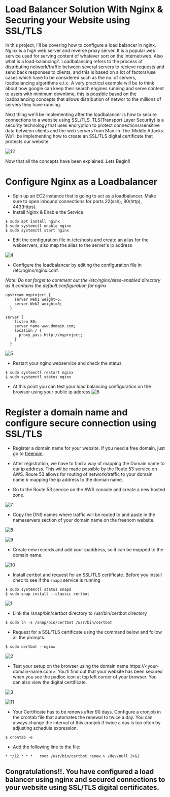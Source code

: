 # **Load Balancer Solution With Nginx & Securing your Website using SSL/TLS**

In this project, i'll be covering how to configure a load balancer in nginx. Nginx is a high web server and reverse proxy server. It is a popular web service used for serving content of whatever sort on the internet/web. Also what is a load-balancing?. Loadbalancing refers to the process of distributing network/traffic between several servers to recieve requests and send back responses to clients, and this is based on a lot of factors/use cases which have to be considered such as the no. of servers, loadbalancing algorithms e.t.c. A very practical example will be to think about how google can keep their search engines running and serve content to users with minimum downtime, this is possible based on the loadbalancing concepts that allows distribution of networ to the millions of servers they have running.

Next thing we'll be implementing after the loadbalancer is how to secure connections to a website using SSL/TLS. TLS(Transport Layer Security) is a security technology that uses encryption to protect connections/sensitive data between clients and the web servers from Man-In-The-Middle Attacks. We'll be implementing how to create an SSL/TLS digital certificate that protects our website.

![12](https://user-images.githubusercontent.com/47898882/128687800-2e53b3fd-dba1-4ec1-bf40-b3399ff9c19e.JPG)



Now that all the concepts have been explained..Lets Begin!!

# **Configure Nginx as a Loadbalancer**
- Spin up an EC2 instance that is going to act as a loadbalancer. Make sure to open inbound connections for ports 22(ssh), 80(http), 443(https).
- Install Nginx & Enable the Service

```
$ sudo apt install nginx
$ sudo systemctl enable nginx
$ sudo systemctl start nginx
```
- Edit the configuration file in /etc/hosts and create an alias for the webservers, also map the alias to the server's ip address

![4](https://user-images.githubusercontent.com/47898882/128644757-889ba747-01f1-4587-8674-8ef2e84dfc12.JPG)

- Configure the loadbalancer by editing the configuration file in /etc/nginx/nginx.conf.

*Note: Do not forget to comment out the /etc/nginx/sites-enabled directory as it contains the default configuration for nginx*

```
upstream myproject {
    server Web1 weight=5;
    server Web2 weight=5;
  }

server {
    listen 80;
    server_name www.domain.com;
    location / {
      proxy_pass http://myproject;
    }
  }

```

![5](https://user-images.githubusercontent.com/47898882/128644817-a2332781-4db9-4125-a46e-12985c5a8e99.JPG)

- Restart your nginx webservice and check the status 

```
$ sudo systemctl restart nginx
$ sudo systemctl status nginx
```

- At this point you can test your load balancing configuration on the browser using your public ip address
![6](https://user-images.githubusercontent.com/47898882/128645056-294530a2-cd25-4a2d-a965-a1be2b4a69d9.JPG)


# **Register a domain name and configure secure connection using SSL/TLS**

- Register a domain name for your website. If you need a free domain, just go to [freenom](https://freenom.com).

- After registration, we have to find a way of mapping the Domain name to our ip address. This wil be made possible by the Route 53 service on AWS. Roure 53 allows for routing of network/traffic to your domain name b mapping the ip address to the domian name.

- Go to the Route 53 service on the AWS console and create a new hosted zone. 

![7](https://user-images.githubusercontent.com/47898882/128646772-07490a02-a3fc-4134-8399-329b672ed1e6.JPG)

- Copy the DNS names where traffic will be routed to and paste in the nameservers section of your domain name on the freenom website.

![8](https://user-images.githubusercontent.com/47898882/128646889-0b247656-52e7-4cea-be63-e474074d87f7.JPG)

![9](https://user-images.githubusercontent.com/47898882/128646891-09191b63-de39-4f84-9d98-be8aebfc216d.JPG)


- Create new records and add your ipaddress, so it can be mapped to the domain name.

![10](https://user-images.githubusercontent.com/47898882/128646968-1c03acc4-e77f-40fb-8dc3-2f0178ebff3a.JPG)


- Install certbot and request for an SSL/TLS certificate. Before you install chec to see if the `snapd` service is running
 
```
$ sudo systemctl status snapd
$ sudo snap install --classic certbot
```
![1](https://user-images.githubusercontent.com/47898882/128647101-4c520799-c6df-4b28-9592-429550c3451c.JPG)

- Link the /snap/bin/certbot directory to /usr/bin/certbot directory 

```
$ sudo ln -s /snap/bin/certbot /usr/bin/certbot
```

- Request for a SSL/TLS certificate using the command below and follow all the prompts.

```
$ sudo certbot --nginx
```

![2](https://user-images.githubusercontent.com/47898882/128647070-bec9678c-148b-48eb-a94c-5e9ef205d978.JPG)

- Test your setup on the browser using the domain name https://<your-domain-name.com>. You'll find out that your website has been secured when you see the padloc icon at top left corner of your browser. You can also view the digital certificate.

![3](https://user-images.githubusercontent.com/47898882/128684760-257da76c-06d0-4c6d-b822-d1a3d9cf5ecc.JPG)

![11](https://user-images.githubusercontent.com/47898882/128647143-27482544-9648-44ae-8f46-884ec3c8cfa0.JPG)

- Your Certificate has to be renews after 90 days. Configure a cronjob in the crontab file that automates the renewal to twice a day. You can always change the interval of this cronjob if twice a day is too often by adjusting schedule expression.

```
$ crontab -e
```

- Add the following line to the file:

```
* */12 * * *   root /usr/bin/certbot renew > /dev/null 2>&1
```

## Congratulations!!. You have configured a load balancer using nginx and secured connections to your website using SSL/TLS digital certificates.